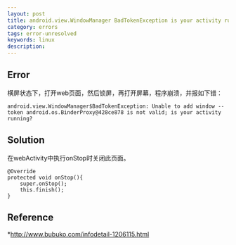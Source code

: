 ```yaml
---
layout: post
title: android.view.WindowManager BadTokenException is your activity running
category: errors
tags: error-unresolved
keywords: linux
description: 
---	
```



## Error

横屏状态下，打开web页面，然后锁屏，再打开屏幕，程序崩溃，并报如下错：

```
android.view.WindowManager$BadTokenException: Unable to add window -- token android.os.BinderProxy@428ce878 is not valid; is your activity running?
```

## Solution

在webActivity中执行onStop时关闭此页面。

```
@Override
protected void onStop(){
	super.onStop();
	this.finish();
}
```

## Reference

*<http://www.bubuko.com/infodetail-1206115.html>